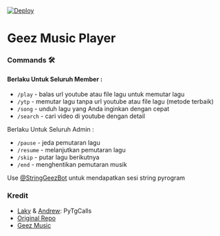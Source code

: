 [![Deploy](https://telegra.ph/file/f19e417246a191cb311c9.jpg)](https://heroku.com/deploy?template=https://github.com/levina-x/GeezMusic.git)
# Geez Music Player

### Commands 🛠
#### Berlaku Untuk Seluruh Member :


- `/play` - balas url youtube atau file lagu untuk memutar lagu
- `/ytp` <nama lagu> - memutar lagu tanpa url youtube atau file lagu (metode terbaik)
- `/song`  <nama lagu> - unduh lagu yang Anda inginkan dengan cepat
- `/search` <query> - cari video di youtube dengan detail


Berlaku Untuk Seluruh Admin :


- `/pause` - jeda pemutaran lagu
- `/resume` - melanjutkan pemutaran lagu
- `/skip` - putar lagu berikutnya
- `/end` - menghentikan pemutaran musik



Use [@StringGeezBot](https://t.me/StringGeezBot) untuk mendapatkan sesi string pyrogram


### Kredit

- [Laky](https://github.com/Laky-64) & [Andrew](https://github.com/AndrewLaneX): PyTgCalls
- [Original Repo](https://github.com/suprojects/CallsMusic)
- [Geez Music](https://t.me/Vckyouuu)
